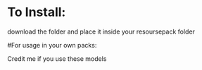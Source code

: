 # To Install:

download the folder and place it inside your resoursepack folder

#For usage in your own packs:

Credit me if you use these models